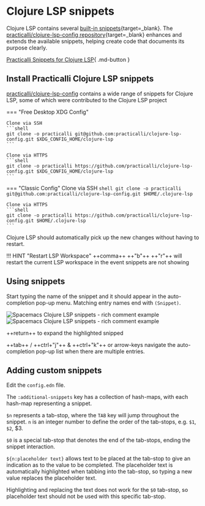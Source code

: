 # Clojure LSP snippets

Clojure LSP contains several [built-in snippets](https://clojure-lsp.io/features/#snippets){target=_blank}. The [practicalli/clojure-lsp-config repository](https://github.com/practicalli/clojure-lsp-config){target=_blank} enhances and extends the available snippets, helping create code that documents its purpose clearly.

[Practicalli Snippets for Clojure LSP](https://practical.li/spacemacs/snippets/clojure-lsp/practicalli-snippets.html){ .md-button }


## Install Practicalli Clojure LSP snippets

[practicalli/clojure-lsp-config](https://github.com/practicalli/clojure-lsp-config) contains a wide range of snippets for Clojure LSP, some of which were contributed to the Clojure LSP project

=== "Free Desktop XDG Config"

    Clone via SSH
    ```shell
    git clone -o practicalli git@github.com:practicalli/clojure-lsp-config.git $XDG_CONFIG_HOME/clojure-lsp
    ```

    Clone via HTTPS
    ```shell
    git clone -o practicalli https://github.com/practicalli/clojure-lsp-config.git $XDG_CONFIG_HOME/clojure-lsp
    ```

=== "Classic Config"
    Clone via SSH
    ```shell
    git clone -o practicalli git@github.com:practicalli/clojure-lsp-config.git $HOME/.clojure-lsp
    ```

    Clone via HTTPS
    ```shell
    git clone -o practicalli https://github.com/practicalli/clojure-lsp-config.git $HOME/.clojure-lsp
    ```


Clojure LSP should automatically pick up the new changes without having to restart.

!!! HINT "Restart LSP Workspace"
    ++comma++ ++"b"++ ++"r"++ will restart the current LSP workspace in the event snippets are not showing


## Using snippets

Start typing the name of the snippet and it should appear in the auto-completion pop-up menu.  Matching entry names end with `(Snippet)`.

![Spacemacs Clojure LSP snippets - rich comment example](https://github.com/practicalli/graphic-design/blob/live/editors/spacemacs/screenshots/spacemacs-snippets-autocomplete-rich-comment-matches-light.png?raw=true#only-light)
![Spacemacs Clojure LSP snippets - rich comment example](https://github.com/practicalli/graphic-design/blob/live/editors/spacemacs/screenshots/spacemacs-snippets-autocomplete-rich-comment-matches-dark.png?raw=true#only-dark)

++return++ to expand the highlighted snipped

++tab++ / ++ctrl+"j"++ & ++ctrl+"k"++ or arrow-keys navigate the auto-completion pop-up list when there are multiple entries.



## Adding custom snippets

Edit the `config.edn` file.

The `:additional-snippets` key has a collection of hash-maps, with each hash-map representing a snippet.

`$n` represents a tab-stop, where the `TAB` key will jump throughout the snippet. `n` is an integer number to define the order of the tab-stops, e.g. `$1`, `$2`, $3.

`$0` is a special tab-stop that denotes the end of the tab-stops, ending the snippet interaction.

`${n:placeholder text}` allows text to be placed at the tab-stop to give an indication as to the value to be completed.  The placeholder text is automatically highlighted when tabbing into the tab-stop, so typing a new value replaces the placeholder text.

Highlighting and replacing the text does not work for the `$0` tab-stop, so placeholder text should not be used with this specific tab-stop.
